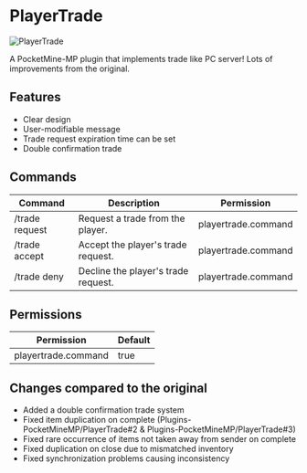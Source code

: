 # PlayerTrade
![PlayerTrade](https://media.discordapp.net/attachments/973097510748966982/981141129560981504/PlayerTrade.gif?width=1416&height=503)

A PocketMine-MP plugin that implements trade like PC server! Lots of improvements from the original.

## Features
* Clear design
* User-modifiable message
* Trade request expiration time can be set
* Double confirmation trade

## Commands
| Command     | Description | Permission  |
| ----------- | ----------- | ----------- |
| /trade request <player> | Request a trade from the player. | playertrade.command |
| /trade accept <player> | Accept the player's trade request. | playertrade.command |
| /trade deny <player> | Decline the player's trade request. | playertrade.command |

## Permissions
| Permission  | Default     |
| ----------- | ----------- |
| playertrade.command | true |

## Changes compared to the original
* Added a double confirmation trade system
* Fixed item duplication on complete (Plugins-PocketMineMP/PlayerTrade#2 & Plugins-PocketMineMP/PlayerTrade#3)
* Fixed rare occurrence of items not taken away from sender on complete
* Fixed duplication on close due to mismatched inventory
* Fixed synchronization problems causing inconsistency